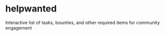 # helpwanted
Interactive list of tasks, bounties, and other required items for community engagement
